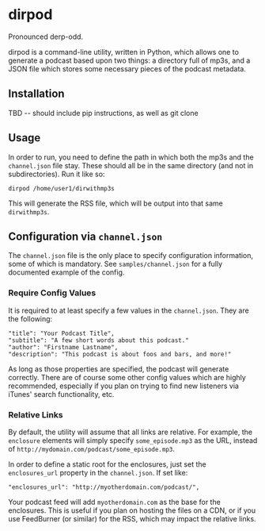 # dirpod

Pronounced derp-odd.

dirpod is a command-line utility, written in Python, which allows one to generate a podcast based upon two things: a directory full of mp3s, and a JSON file which stores some necessary pieces of the podcast metadata.

## Installation

TBD -- should include pip instructions, as well as git clone

## Usage

In order to run, you need to define the path in which both the mp3s and the `channel.json` file stay. These should all be in the same directory (and not in subdirectories). Run it like so:

    dirpod /home/user1/dirwithmp3s

This will generate the RSS file, which will be output into that same `dirwithmp3s`.

## Configuration via `channel.json`

The `channel.json` file is the only place to specify configuration information, some of which is mandatory. See `samples/channel.json` for a fully documented example of the config.

### Require Config Values

It is required to at least specify a few values in the `channel.json`. They are the following:

    "title": "Your Podcast Title",
    "subtitle": "A few short words about this podcast."
    "author": "Firstname Lastname",
    "description": "This podcast is about foos and bars, and more!"

As long as those properties are specified, the podcast will generate correctly. There are of course some other config values which are highly recommended, especially if you plan on trying to find new listeners via iTunes' search functionality, etc.

### Relative Links

By default, the utility will assume that all links are relative. For example, the `enclosure` elements will simply specify `some_episode.mp3` as the URL, instead of `http://mydomain.com/podcast/some_episode.mp3`.

In order to define a static root for the enclosures, just set the `enclosures_url` property in the `channel.json`. If set like:

    "enclosures_url": "http://myotherdomain.com/podcast/",

Your podcast feed will add `myotherdomain.com` as the base for the enclosures. This is useful if you plan on hosting the files on a CDN, or if you use FeedBurner (or similar) for the RSS, which may impact the relative links.

